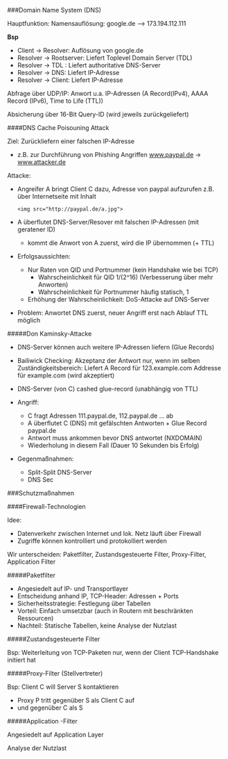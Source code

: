 ###Domain Name System (DNS)

Hauptfunktion: Namensauflösung: google.de --> 173.194.112.111

**Bsp**

* Client -> Resolver: Auflösung von google.de
* Resolver -> Rootserver: Liefert Toplevel Domain Server (TDL)
* Resolver -> TDL : Liefert authoritative DNS-Server
* Resolver -> DNS: Liefert IP-Adresse
* Resolver -> Client: Liefert IP-Adresse

Abfrage über UDP/IP: Anwort u.a. IP-Adressen (A Record(IPv4), AAAA Record
(IPv6), Time to Life (TTL))

Absicherung über 16-Bit Query-ID (wird jeweils zurückgeliefert)

####DNS Cache Poisouning Attack

Ziel: Zurückliefern einer falschen IP-Adresse
* z.B. zur Durchführung von Phishing Angriffen
  www.paypal.de -> www.attacker.de

Attacke:
* Angreifer A bringt Client C dazu, Adresse von paypal aufzurufen
  z.B. über Internetseite mit Inhalt
  ```
  <img src="http://paypal.de/a.jpg">
  ```
* A überflutet DNS-Server/Resover mit falschen IP-Adressen (mit geratener ID)
  - kommt die Anwort von A zuerst, wird die IP übernommen (+ TTL)

* Erfolgsaussichten:
  - Nur Raten von QID und Portnummer (kein Handshake wie bei TCP)
    - Wahrscheinlichkeit für QID 1/(2^16) (Verbesserung über mehr Anworten)
    - Wahrscheinlichkeit für Portnummer häufig statisch, 1
  - Erhöhung der Wahrscheinlichkeit: DoS-Attacke auf DNS-Server


* Problem: Anwortet DNS zuerst, neuer Angriff erst nach Ablauf TTL möglich

#####Don Kaminsky-Attacke

* DNS-Server können auch weitere IP-Adressen liefern (Glue Records)
* Bailiwick Checking: Akzeptanz der Antwort nur, wenn im selben
  Zuständigkeitsbereich: Liefert A Record für 123.example.com Addresse für
  example.com (wird akzeptiert)
* DNS-Server (von C) cashed glue-record (unabhängig von TTL)
* Angriff:
  - C fragt Adressen 111.paypal.de, 112.paypal.de ... ab
  - A überflutet C (DNS) mit gefälschten Antworten + Glue Record paypal.de
  - Antwort muss ankommen bevor DNS antwortet (NXDOMAIN)
  - Wiederholung in diesem Fall (Dauer 10 Sekunden bis Erfolg)

* Gegenmaßnahmen:
  - Split-Split DNS-Server
  - DNS Sec

###Schutzmaßnahmen

####Firewall-Technologien

Idee:
  - Datenverkehr zwischen Internet und lok. Netz läuft über Firewall
  - Zugriffe können kontrolliert und protokolliert werden


Wir unterscheiden: Paketfilter, Zustandsgesteuerte Filter, Proxy-Filter,
Application Filter

#####Paketfilter

* Angesiedelt auf IP- und Transportlayer
* Entscheidung anhand IP, TCP-Header: Adressen + Ports
* Sicherheitsstrategie: Festlegung über Tabellen
* Vorteil: Einfach umsetzbar (auch in Routern mit beschränkten Ressourcen)
* Nachteil: Statische Tabellen, keine Analyse der Nutzlast

#####Zustandsgesteuerte Filter

Bsp: Weiterleitung von TCP-Paketen nur, wenn der Client TCP-Handshake initiert
hat

#####Proxy-Filter (Stellvertreter)

Bsp: Client C will Server S kontaktieren
* Proxy P tritt gegenüber S als Client C auf
* und gegenüber C als S

#####Application -Filter

Angesiedelt auf Application Layer

Analyse der Nutzlast
